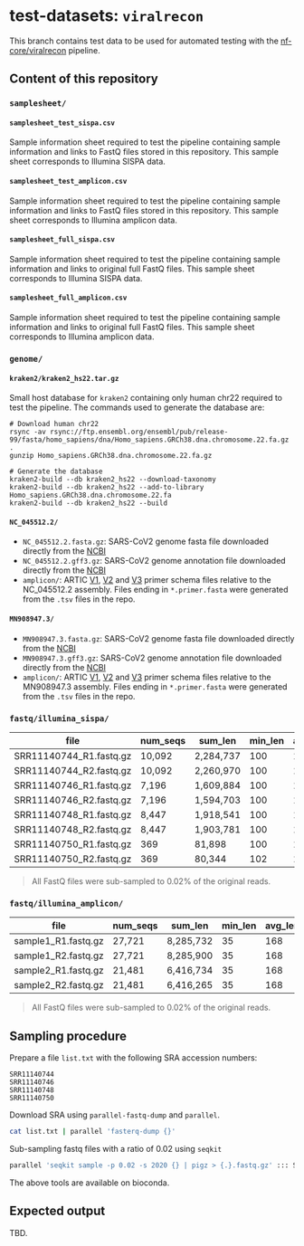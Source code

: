 # test-datasets: `viralrecon`

This branch contains test data to be used for automated testing with the [nf-core/viralrecon](https://github.com/nf-core/viralrecon) pipeline.

## Content of this repository

### `samplesheet/`

#### `samplesheet_test_sispa.csv`

Sample information sheet required to test the pipeline containing sample information and links to FastQ files stored in this repository. This sample sheet corresponds to Illumina SISPA data.

#### `samplesheet_test_amplicon.csv`

Sample information sheet required to test the pipeline containing sample information and links to FastQ files stored in this repository. This sample sheet corresponds to Illumina amplicon data.

#### `samplesheet_full_sispa.csv`

Sample information sheet required to test the pipeline containing sample information and links to original full FastQ files. This sample sheet corresponds to Illumina SISPA data.

#### `samplesheet_full_amplicon.csv`

Sample information sheet required to test the pipeline containing sample information and links to original full FastQ files. This sample sheet corresponds to Illumina amplicon data.

### `genome/`

#### `kraken2/kraken2_hs22.tar.gz`

Small host database for `kraken2` containing only human chr22 required to test the pipeline. The commands used to generate the database are:

```
# Download human chr22
rsync -av rsync://ftp.ensembl.org/ensembl/pub/release-99/fasta/homo_sapiens/dna/Homo_sapiens.GRCh38.dna.chromosome.22.fa.gz .
gunzip Homo_sapiens.GRCh38.dna.chromosome.22.fa.gz

# Generate the database
kraken2-build --db kraken2_hs22 --download-taxonomy
kraken2-build --db kraken2_hs22 --add-to-library Homo_sapiens.GRCh38.dna.chromosome.22.fa
kraken2-build --db kraken2_hs22 --build
```

#### `NC_045512.2/`

* `NC_045512.2.fasta.gz`: SARS-CoV2 genome fasta file downloaded directly from the [NCBI](https://www.ncbi.nlm.nih.gov/nuccore/NC_045512.2)
* `NC_045512.2.gff3.gz`: SARS-CoV2 genome annotation file downloaded directly from the [NCBI](https://www.ncbi.nlm.nih.gov/nuccore/NC_045512.2)
* `amplicon/`: ARTIC [V1](https://github.com/artic-network/artic-ncov2019/tree/master/primer_schemes/nCoV-2019/V1), [V2](https://github.com/artic-network/artic-ncov2019/tree/master/primer_schemes/nCoV-2019/V2) and [V3](https://github.com/artic-network/artic-ncov2019/tree/master/primer_schemes/nCoV-2019/V3) primer schema files relative to the NC_045512.2 assembly. Files ending in `*.primer.fasta` were generated from the `.tsv` files in the repo.

#### `MN908947.3/`

* `MN908947.3.fasta.gz`: SARS-CoV2 genome fasta file downloaded directly from the [NCBI](https://www.ncbi.nlm.nih.gov/nuccore/MN908947.3)
* `MN908947.3.gff3.gz`: SARS-CoV2 genome annotation file downloaded directly from the [NCBI](https://www.ncbi.nlm.nih.gov/nuccore/MN908947.3)
* `amplicon/`: ARTIC [V1](https://github.com/artic-network/artic-ncov2019/tree/master/primer_schemes/nCoV-2019/V1), [V2](https://github.com/artic-network/artic-ncov2019/tree/master/primer_schemes/nCoV-2019/V2) and [V3](https://github.com/artic-network/artic-ncov2019/tree/master/primer_schemes/nCoV-2019/V3) primer schema files relative to the MN908947.3 assembly. Files ending in `*.primer.fasta` were generated from the `.tsv` files in the repo.

### `fastq/illumina_sispa/`

| file                    | num_seqs | sum_len    | min_len | avg_len | max_len | file_size | Sequencer   | LibrarySource      |
|-------------------------|----------|------------|---------|---------|---------|-----------|-------------|--------------------|
| SRR11140744_R1.fastq.gz |   10,092 |  2,284,737 |     100 |   175.5 |     251 |      747K | PE Illumina | Metagenomics       |
| SRR11140744_R2.fastq.gz |   10,092 |  2,260,970 |     100 |   175.5 |     251 |      783K | PE Illumina | Metagenomics       |
| SRR11140746_R1.fastq.gz |    7,196 |  1,609,884 |     100 |   175.5 |     251 |      554K | PE Illumina | Metagenomics       |
| SRR11140746_R2.fastq.gz |    7,196 |  1,594,703 |     100 |   175.5 |     251 |      580K | PE Illumina | Metagenomics       |
| SRR11140748_R1.fastq.gz |    8,447 |  1,918,541 |     100 |   175.5 |     251 |      650K | PE Illumina | Metagenomics       |
| SRR11140748_R2.fastq.gz |    8,447 |  1,903,781 |     100 |   175.5 |     251 |      683K | PE Illumina | Metagenomics       |
| SRR11140750_R1.fastq.gz |      369 |     81,898 |     100 |   175.5 |     251 |       40K | PE Illumina | Metagenomics       |
| SRR11140750_R2.fastq.gz |      369 |     80,344 |     102 |   176.5 |     251 |       41K | PE Illumina | Metagenomics       |

> All FastQ files were sub-sampled to 0.02% of the original reads.

### `fastq/illumina_amplicon/`

| file                    | num_seqs | sum_len    | min_len | avg_len | max_len | file_size | Sequencer   | LibrarySource      |
|-------------------------|----------|------------|---------|---------|---------|-----------|-------------|--------------------|
| sample1_R1.fastq.gz     |   27,721 |  8,285,732 |      35 |     168 |     301 |        4M | PE Illumina | Metagenomics       |
| sample1_R2.fastq.gz     |   27,721 |  8,285,900 |      35 |     168 |     301 |        4M | PE Illumina | Metagenomics       |
| sample2_R1.fastq.gz     |   21,481 |  6,416,734 |      35 |     168 |     301 |        3M | PE Illumina | Metagenomics       |
| sample2_R2.fastq.gz     |   21,481 |  6,416,265 |      35 |     168 |     301 |        3M | PE Illumina | Metagenomics       |

> All FastQ files were sub-sampled to 0.02% of the original reads.

## Sampling procedure

Prepare a file `list.txt` with the following SRA accession numbers:

```
SRR11140744
SRR11140746
SRR11140748
SRR11140750
```

Download SRA using `parallel-fastq-dump` and `parallel`.

```bash
cat list.txt | parallel 'fasterq-dump {}'
```

Sub-sampling fastq files with a ratio of 0.02 using `seqkit`

```bash
parallel 'seqkit sample -p 0.02 -s 2020 {} | pigz > {.}.fastq.gz' ::: SRR*
```

The above tools are available on bioconda.

## Expected output

TBD.
